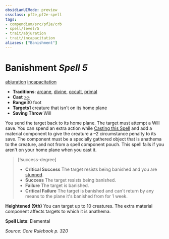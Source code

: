 ```yaml
---
obsidianUIMode: preview
cssclass: pf2e,pf2e-spell
tags:
- compendium/src/pf2e/crb
- spell/level/5
- trait/abjuration
- trait/incapacitation
aliases: ["Banishment"]
---
```

# Banishment *Spell 5*   
[abjuration](/rules/traits/abjuration.md)  [incapacitation](/rules/traits/incapacitation.md)  

- **Traditions**: [arcane](/rules/traits/arcane.md), [divine](/rules/traits/divine.md), [occult](/rules/traits/occult.md), [primal](/rules/traits/primal.md)
- **Cast** [>>](/rules/core-rulebook/chapter-9-playing-the-game.md#Actions "Two-Action") 
- **Range**30 foot
- **Targets**1 creature that isn't on its home plane
- **Saving Throw** Will

You send the target back to its home plane. The target must attempt a Will save. You can spend an extra action while [Casting this Spell](/rules/actions/cast-a-spell.md) and add a material component to give the creature a –2 circumstance penalty to its save. The component must be a specially gathered object that is anathema to the creature, and not from a spell component pouch. This spell fails if you aren't on your home plane when you cast it.

> [!success-degree] 
> - **Critical Success** The target resists being banished and you are [stunned](/rules/conditions.md#Stunned).
> - **Success** The target resists being banished.
> - **Failure** The target is banished.
> - **Critical Failure** The target is banished and can't return by any means to the plane it's banished from for 1 week.

**Heightened (9th)** You can target up to 10 creatures. The extra material component affects targets to which it is anathema.

**Spell Lists**: Elemental

*Source: Core Rulebook p. 320*